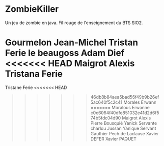 ZombieKiller
============
Un jeu de zombie en java.  Fil rouge de l'enseignement du BTS SIO2.

Gourmelon Jean-Michel
Tristan Ferie le beaugoss
Adam Dief
<<<<<<< HEAD
Maigrot Alexis
Tristana Ferie
=======
Tristane Ferie
<<<<<<< HEAD
>>>>>>> 46db8b84aea5bad56f49b9b26ef5ac640f5c2c41
Morales Erwann
=======
Moralous Erwanne
>>>>>>> c0c6094f40dfe851032e41d2d6f574b5fdc04d90
Maigrot Alexis
Pierre Bousquié 
Yanick Servante
charlou Jussan
Yanique Servant
Gauthier Pech de Laclause
Xavier DEFER
Xavier PAQUET
